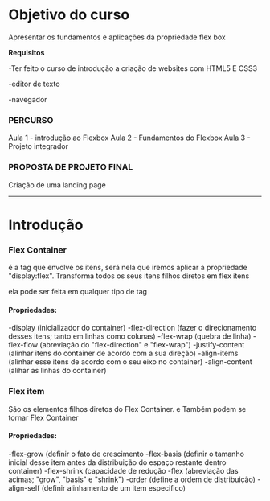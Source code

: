 # **Objetivo do curso** 

Apresentar os fundamentos e aplicações da propriedade flex box

**Requisitos**

-Ter feito o curso de introdução a criação de websites com HTML5 E CSS3

-editor de texto

-navegador

### **PERCURSO**

Aula 1 - introdução ao Flexbox
Aula 2 - Fundamentos do Flexbox
Aula 3 - Projeto integrador

### **PROPOSTA DE PROJETO FINAL**

Criação de uma landing page

--------------------------------------------
# **Introdução**

### **Flex Container**

é a tag que envolve os itens, será nela que iremos aplicar a propriedade "display:flex".  Transforma todos os seus itens filhos diretos em flex itens

ela pode ser feita em qualquer tipo de tag

#### Propriedades:

-display (inicializador do container)
-flex-direction (fazer o direcionamento desses itens; tanto em linhas como colunas)
-flex-wrap (quebra de linha)
-flex-flow (abreviação do "flex-direction" e "flex-wrap")
-justify-content (alinhar itens do container de acordo com a sua direção)
-align-items (alinhar esse itens de acordo com o seu eixo no container)
-align-content (alihar as linhas do container)


### **Flex item**

São os elementos filhos diretos do Flex Container. e Também podem se tornar Flex Container

#### Propriedades:

-flex-grow (definir o fato de crescimento
-flex-basis (definir o tamanho inicial desse item antes da distribuição do espaço restante dentro container)
-flex-shrink (capacidade de redução
-flex (abreviação das acimas; "grow", "basis" e "shrink")
-order (define a ordem de distribuição)
-align-self (definir alinhamento de um item especifico)